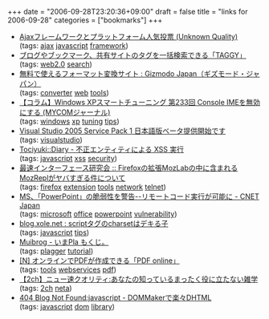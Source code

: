 +++
date = "2006-09-28T23:20:36+09:00"
draft = false
title = "links for 2006-09-28"
categories = ["bookmarks"]
+++

<ul class="delicious">
	<li>
		<div class="delicious-link"><a href="http://un-q.net/2006/09/ajax.html">Ajaxフレームワークとプラットフォーム人気投票 (Unknown Quality)</a></div>
		<div class="delicious-tags">(tags: <a href="http://del.icio.us/nobu666/ajax">ajax</a> <a href="http://del.icio.us/nobu666/javascript">javascript</a> <a href="http://del.icio.us/nobu666/framework">framework</a>)</div>
	</li>
	<li>
		<div class="delicious-link"><a href="http://internet.watch.impress.co.jp/cda/news/2006/09/27/13419.html">ブログやブックマーク、共有サイトのタグを一括検索できる「TAGGY」</a></div>
		<div class="delicious-tags">(tags: <a href="http://del.icio.us/nobu666/web2.0">web2.0</a> <a href="http://del.icio.us/nobu666/search">search</a>)</div>
	</li>
	<li>
		<div class="delicious-link"><a href="http://www.gizmodo.jp/2006/09/post_219.html">無料で使えるフォーマット変換サイト : Gizmodo Japan（ギズモード・ジャパン）</a></div>
		<div class="delicious-tags">(tags: <a href="http://del.icio.us/nobu666/converter">converter</a> <a href="http://del.icio.us/nobu666/web">web</a> <a href="http://del.icio.us/nobu666/tools">tools</a>)</div>
	</li>
	<li>
		<div class="delicious-link"><a href="http://journal.mycom.co.jp/column/winxp/233/">【コラム】Windows XPスマートチューニング 第233回 Console IMEを無効にする (MYCOMジャーナル)</a></div>
		<div class="delicious-tags">(tags: <a href="http://del.icio.us/nobu666/windows">windows</a> <a href="http://del.icio.us/nobu666/xp">xp</a> <a href="http://del.icio.us/nobu666/tuning">tuning</a> <a href="http://del.icio.us/nobu666/tips">tips</a>)</div>
	</li>
	<li>
		<div class="delicious-link"><a href="http://www.exconn.net/Blogs/team01/archive/2006/09/27/16329.aspx">Visual Studio 2005 Service Pack 1 日本語版ベータ提供開始です</a></div>
		<div class="delicious-tags">(tags: <a href="http://del.icio.us/nobu666/visualstudio">visualstudio</a>)</div>
	</li>
	<li>
		<div class="delicious-link"><a href="http://d.hatena.ne.jp/tociyuki/20060927/1159350038">Tociyuki::Diary - 不正エンティティによる XSS 実行</a></div>
		<div class="delicious-tags">(tags: <a href="http://del.icio.us/nobu666/javascript">javascript</a> <a href="http://del.icio.us/nobu666/xss">xss</a> <a href="http://del.icio.us/nobu666/security">security</a>)</div>
	</li>
	<li>
		<div class="delicious-link"><a href="http://la.ma.la/blog/diary_200609280045.htm">最速インターフェース研究会 :: Firefoxの拡張MozLabの中に含まれるMozReplがヤバすぎる件について</a></div>
		<div class="delicious-tags">(tags: <a href="http://del.icio.us/nobu666/firefox">firefox</a> <a href="http://del.icio.us/nobu666/extension">extension</a> <a href="http://del.icio.us/nobu666/tools">tools</a> <a href="http://del.icio.us/nobu666/network">network</a> <a href="http://del.icio.us/nobu666/telnet">telnet</a>)</div>
	</li>
	<li>
		<div class="delicious-link"><a href="http://japan.cnet.com/news/sec/story/0,2000056024,20251827,00.htm">MS、「PowerPoint」の脆弱性を警告--リモートコード実行が可能に - CNET Japan</a></div>
		<div class="delicious-tags">(tags: <a href="http://del.icio.us/nobu666/microsoft">microsoft</a> <a href="http://del.icio.us/nobu666/office">office</a> <a href="http://del.icio.us/nobu666/powerpoint">powerpoint</a> <a href="http://del.icio.us/nobu666/vulnerability">vulnerability</a>)</div>
	</li>
	<li>
		<div class="delicious-link"><a href="http://blog.xole.net/article.php?id=482">blog.xole.net : scriptタグのcharsetはデキる子</a></div>
		<div class="delicious-tags">(tags: <a href="http://del.icio.us/nobu666/javascript">javascript</a> <a href="http://del.icio.us/nobu666/tips">tips</a>)</div>
	</li>
	<li>
		<div class="delicious-link"><a href="http://d.hatena.ne.jp/toshi123/20060911#p1">Muibrog - いまPla もくじ。</a></div>
		<div class="delicious-tags">(tags: <a href="http://del.icio.us/nobu666/plagger">plagger</a> <a href="http://del.icio.us/nobu666/tutorial">tutorial</a>)</div>
	</li>
	<li>
		<div class="delicious-link"><a href="http://netafull.net/tech/015817.html">[N] オンラインでPDFが作成できる「PDF online」</a></div>
		<div class="delicious-tags">(tags: <a href="http://del.icio.us/nobu666/tools">tools</a> <a href="http://del.icio.us/nobu666/webservices">webservices</a> <a href="http://del.icio.us/nobu666/pdf">pdf</a>)</div>
	</li>
	<li>
		<div class="delicious-link"><a href="http://news4vip.livedoor.biz/archives/50800750.html">【2ch】ニュー速クオリティ:あなたの知っているまったく役に立たない雑学</a></div>
		<div class="delicious-tags">(tags: <a href="http://del.icio.us/nobu666/2ch">2ch</a> <a href="http://del.icio.us/nobu666/neta">neta</a>)</div>
	</li>
	<li>
		<div class="delicious-link"><a href="http://blog.livedoor.jp/dankogai/archives/50642835.html">404 Blog Not Found:javascript - DOMMakerで楽々DHTML</a></div>
		<div class="delicious-tags">(tags: <a href="http://del.icio.us/nobu666/javascript">javascript</a> <a href="http://del.icio.us/nobu666/dom">dom</a> <a href="http://del.icio.us/nobu666/library">library</a>)</div>
	</li>
</ul>
